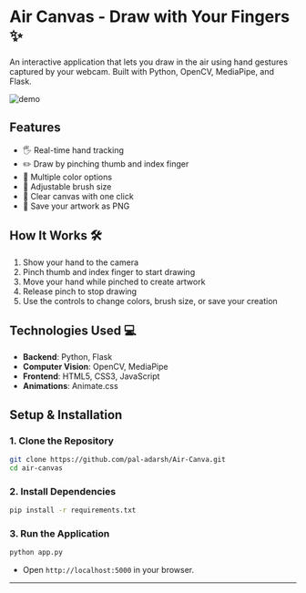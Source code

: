# Air Canvas - Draw with Your Fingers ✨

An interactive application that lets you draw in the air using hand gestures captured by your webcam. Built with Python, OpenCV, MediaPipe, and Flask.


![demo](https://github.com/user-attachments/assets/18801c38-a8d8-4166-b3b4-151304d41dc9)



## Features
- 🖐️ Real-time hand tracking
- ✏️ Draw by pinching thumb and index finger
- 🎨 Multiple color options
- 📏 Adjustable brush size
- 🧹 Clear canvas with one click
- 💾 Save your artwork as PNG

## How It Works 🛠️

1. Show your hand to the camera
2. Pinch thumb and index finger to start drawing
3. Move your hand while pinched to create artwork
4. Release pinch to stop drawing
5. Use the controls to change colors, brush size, or save your creation

## Technologies Used 💻

- **Backend**: Python, Flask
- **Computer Vision**: OpenCV, MediaPipe
- **Frontend**: HTML5, CSS3, JavaScript
- **Animations**: Animate.css

## Setup & Installation

### 1. Clone the Repository
```bash
git clone https://github.com/pal-adarsh/Air-Canva.git
cd air-canvas
```


### **2. Install Dependencies**
```bash
pip install -r requirements.txt
```

### **3. Run the Application**
```bash
python app.py
```
- Open `http://localhost:5000` in your browser.  

---
